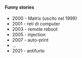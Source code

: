 #### Funny stories

<ul>
    <li class="fragment">
        2000 - Matrix (uscito nel 1999)
    </li>
    <li class="fragment">
        2001 - reti di computer
    </li>
    <li class="fragment">
        2003 - remote reboot
    </li>
    <li class="fragment">
        2005 - injection
    </li>
    <li class="fragment">
        2007 - auto-print
    </li>
    <li class="fragment">
        ...
    </li>
    <li class="fragment">
        2021 - antifurto
    </li>
</ul>


<aside class="notes">
</aside>
